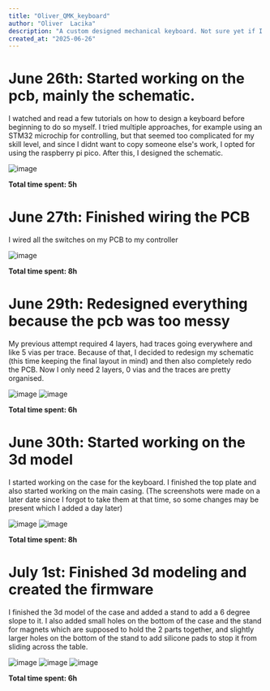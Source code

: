```yaml
---
title: "Oliver_QMK_keyboard"
author: "Oliver  Lacika"
description: "A custom designed mechanical keyboard. Not sure yet if I will be able to add any features like rbg or rotary knobs"
created_at: "2025-06-26"
---
```

# June 26th: Started working on the pcb, mainly the schematic.

I watched and read a few tutorials on how to design a keyboard before beginning to do so myself. I tried multiple approaches, for example using an STM32 microchip for controlling, but that seemed too complicated for my skill level, and since I didnt want to copy someone else's work, I opted for using the raspberry pi pico. After this, I designed the schematic.

![image](https://github.com/user-attachments/assets/090fa1db-f793-48ed-979a-0b9e558d6d52)


**Total time spent: 5h**
# June 27th: Finished wiring the PCB

I wired all the switches on my PCB to my controller

![image](https://github.com/user-attachments/assets/ae7b270b-8baa-46b2-9920-89d8375cc2eb)


**Total time spent: 8h**
# June 29th: Redesigned everything because the pcb was too messy

My previous attempt required 4 layers, had traces going everywhere and like 5 vias per trace. Because of that, I decided to redesign my schematic (this time keeping the final layout in mind) and then also completely redo the PCB. Now I only need 2 layers, 0 vias and the traces are pretty organised.

![image](https://github.com/user-attachments/assets/15dacf79-3c77-4327-bccd-7a6096c74d43)
![image](https://github.com/user-attachments/assets/a26a1317-221c-4617-982f-90fe2be8e7df)


**Total time spent: 6h**
# June 30th: Started working on the 3d model

I started working on the case for the keyboard. I finished the top plate and also started working on the main casing. (The screenshots were made on a later date since I forgot to take them at that time, so some changes may be present which I added a day later)

![image](https://github.com/user-attachments/assets/7fbc516b-95d8-4e0a-949b-a8cc65879764)
![image](https://github.com/user-attachments/assets/09f69211-475a-43dc-95ab-3a8dfa7a52f0)


**Total time spent: 8h**
# July 1st: Finished 3d modeling and created the firmware

I finished the 3d model of the case and added a stand to add a 6 degree slope to it. I also added small holes on the bottom of the case and the stand for magnets which are supposed to hold the 2 parts together, and slightly larger holes on the bottom of the stand to add silicone pads to stop it from sliding across the table.

![image](https://github.com/user-attachments/assets/144e8a5c-622e-4111-80e0-e683fd8c387d)
![image](https://github.com/user-attachments/assets/7635cb1c-831a-4457-ac45-62846b0589ac)
![image](https://github.com/user-attachments/assets/b0f255fa-f408-4e50-9c0a-fce6ad88e442)


**Total time spent: 6h**

